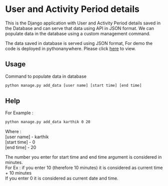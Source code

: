 # User and Activity Period details
This is the Django application with User and Activity Period details saved in the Database and can serve that data using API in JSON format.
We can populate data in the database using a custom management command.<br />

The data saved in database is served using JSON format, For demo the code is deployed in pythonanywhere.
Please click [here](https://dorai9845.pythonanywhere.com/) to view.

## Usage

Command to populate data in database

```bash
python manage.py add_data [user name] [start time] [end time]
```
## Help

For Example : 
```bash
python manage.py add_data karthik 0 20
```
Where : <br />
[user name] - karthik<br />
[start time] - 0 <br />
[end time] - 20 <br />

The number you enter for start time and end time argument is considered in minutes.<br />
For Ex : if you enter 10 (therefore 10 minutes) it is considered as current time + 10 minutes<br />
If you enter 0 it is considered as current date and time.
